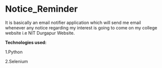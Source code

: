 # Notice_Reminder
It is basically an email notifier application which will send me email whenever any notice regarding my interest is going to come on my college website i.e NIT Durgapur Website.

**Technologies used:**

1.Python

2.Selenium